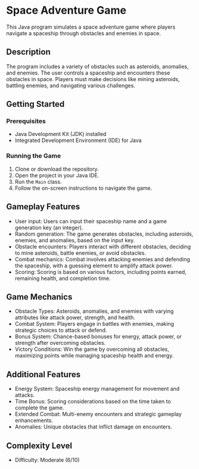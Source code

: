 # Space Adventure Game

This Java program simulates a space adventure game where players navigate a spaceship through obstacles and enemies in space.

## Description

The program includes a variety of obstacles such as asteroids, anomalies, and enemies. The user controls a spaceship and encounters these obstacles in space. Players must make decisions like mining asteroids, battling enemies, and navigating various challenges.

## Getting Started

### Prerequisites

- Java Development Kit (JDK) installed
- Integrated Development Environment (IDE) for Java

### Running the Game

1. Clone or download the repository.
2. Open the project in your Java IDE.
3. Run the `Main` class.
4. Follow the on-screen instructions to navigate the game.

## Gameplay Features

- User input: Users can input their spaceship name and a game generation key (an integer).
- Random generation: The game generates obstacles, including asteroids, enemies, and anomalies, based on the input key.
- Obstacle encounters: Players interact with different obstacles, deciding to mine asteroids, battle enemies, or avoid obstacles.
- Combat mechanics: Combat involves attacking enemies and defending the spaceship, with a guessing element to amplify attack power.
- Scoring: Scoring is based on various factors, including points earned, remaining health, and completion time.

## Game Mechanics

- Obstacle Types: Asteroids, anomalies, and enemies with varying attributes like attack power, strength, and health.
- Combat System: Players engage in battles with enemies, making strategic choices to attack or defend.
- Bonus System: Chance-based bonuses for energy, attack power, or strength after overcoming obstacles.
- Victory Conditions: Win the game by overcoming all obstacles, maximizing points while managing spaceship health and energy.

## Additional Features

- Energy System: Spaceship energy management for movement and attacks.
- Time Bonus: Scoring considerations based on the time taken to complete the game.
- Extended Combat: Multi-enemy encounters and strategic gameplay enhancements.
- Anomalies: Unique obstacles that inflict damage on encounters.

## Complexity Level

- Difficulty: Moderate (6/10)
